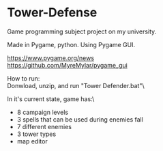 # Tower-Defense

Game programming subject project on my university.

Made in Pygame, python.
Using Pygame GUI.

https://www.pygame.org/news  
https://github.com/MyreMylar/pygame_gui

How to run:\
Donwload, unzip, and run "Tower Defender.bat"\\

In it's current state, game has:\
- 8 campaign levels
- 3 spells that can be used during enemies fall
- 7 different enemies
- 3 tower types
- map editor
